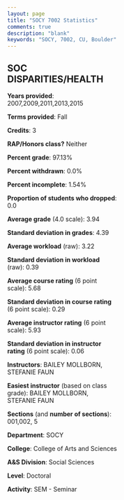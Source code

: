 ```yaml
---
layout: page
title: "SOCY 7002 Statistics"
comments: true
description: "blank"
keywords: "SOCY, 7002, CU, Boulder"
--- 
```

<head>
<script src="https://ajax.googleapis.com/ajax/libs/jquery/2.1.3/jquery.min.js"></script>
<script src="https://dl.dropboxusercontent.com/s/pc42nxpaw1ea4o9/highcharts.js?dl=0"></script>
<!-- <script src="../assets/js/highcharts.js"></script> -->
<style type="text/css">@font-face {
	font-family: "Bebas Neue";
	src: url(https://www.filehosting.org/file/details/544349/BebasNeue%20Regular.otf) format("opentype");
	}
	h1.Bebas { 
		font-family: "Bebas Neue", Verdana, Tahoma;
	}
</style>
</head>
<body>
	<div id="container" style="float: right; width: 45%; height: 88%; margin-left: 2.5%; margin-right: 2.5%;"></div>
	<script language="JavaScript">
		$(document).ready(function() {
		var chart = {type: 'column'};
		var title = {text: 'Grade Distribution'};
		var xAxis = {categories: ['A','B','C','D','F'],crosshair: true};
		var yAxis = {min: 0,title: {text: 'Percentage'}};
		var tooltip = {headerFormat: '<center><b><span style="font-size:20px">{point.key}</span></b></center>',
		               pointFormat: '<td style="padding:0"><b>{point.y:.1f}%</b></td>',
		               footerFormat: '</table>',shared: true,useHTML: true};
		var plotOptions = {column: {pointPadding: 0.0,borderWidth: 0}};  
		var credits = {enabled: false};var series= [{name: 'Percent',data: [98.36,1.64,0.0,0.0,0.0,]}];
		var json = {};
		json.chart = chart;
		json.title = title;
		json.tooltip = tooltip;
		json.xAxis = xAxis;
		json.yAxis = yAxis;  
		json.series = series;
		json.plotOptions = plotOptions;  
		json.credits = credits;
		$('#container').highcharts(json);
	});
	</script>
</body>
			   
## SOC DISPARITIES/HEALTH

**Years provided**: 2007,2009,2011,2013,2015

**Terms provided**: Fall

**Credits**: 3

**RAP/Honors class?** Neither

**Percent grade**: 97.13%

**Percent withdrawn**: 0.0%

**Percent incomplete**: 1.54%

**Proportion of students who dropped**: 0.0

**Average grade** (4.0 scale): 3.94

**Standard deviation in grades**: 4.39

**Average workload** (raw): 3.22

**Standard deviation in workload** (raw): 0.39

**Average course rating** (6 point scale): 5.68

**Standard deviation in course rating** (6 point scale): 0.29

**Average instructor rating** (6 point scale): 5.93

**Standard deviation in instructor rating** (6 point scale): 0.06

**Instructors**: BAILEY MOLLBORN, STEFANIE FAUN

**Easiest instructor** (based on class grade): BAILEY MOLLBORN, STEFANIE FAUN

**Sections** (and **number of sections**): 001,002, 5

**Department**: SOCY

**College**: College of Arts and Sciences

**A&S Division**: Social Sciences

**Level**: Doctoral

**Activity**: SEM - Seminar